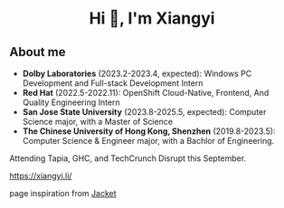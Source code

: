 <h1 align="center">Hi 👋, I'm Xiangyi</h1>
<p align="left">
</p>

## About me
- **Dolby Laboratories** (2023.2-2023.4, expected): Windows PC Development and Full-stack Development Intern
- **Red Hat** (2022.5-2022.11): OpenShift Cloud-Native, Frontend, And Quality Engineering Intern
- **San Jose State University** (2023.8-2025.5, expected): Computer Science major, with a Master of Science
- **The Chinese University of Hong Kong, Shenzhen** (2019.8-2023.5): Computer Science & Engineer major, with a Bachlor of Engineering.

Attending Tapia, GHC, and TechCrunch Disrupt this September. 

https://xiangyi.li/

page inspiration from [Jacket](https://github.com/PRESIDENT810)
